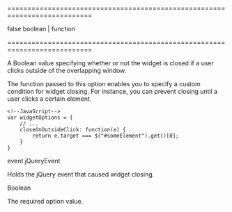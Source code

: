 <!--**
/*-------------------------------------------
    Auto-generated file. Do not modify.
-------------------------------------------

**-->
===========================================================================
<!--default-->false<!--/default-->
<!--type-->boolean | function<!--/type-->
===========================================================================

<!--shortDescription-->
A Boolean value specifying whether or not the widget is closed if a user clicks outside of the overlapping window.
<!--/shortDescription-->

<!--fullDescription-->
The function passed to this option enables you to specify a custom condition for widget closing. For instance, you can prevent closing until a user clicks a certain element.

    <!--JavaScript-->
    var widgetOptions = {
        // ...
        closeOnOutsideClick: function(e) {
            return e.target === $("#someElement").get()[0];
        }
    }


<!--/fullDescription-->
<!--typeFunctionParamName1-->event<!--/typeFunctionParamName1-->
<!--typeFunctionParamType1-->jQueryEvent<!--/typeFunctionParamType1-->
<!--typeFunctionParamDescription1-->
Holds the jQuery event that caused widget closing.
<!--/typeFunctionParamDescription1-->

<!--typeFunctionReturnType-->Boolean<!--/typeFunctionReturnType-->
<!--typeFunctionReturnDescription-->
The required option value.
<!--/typeFunctionReturnDescription-->